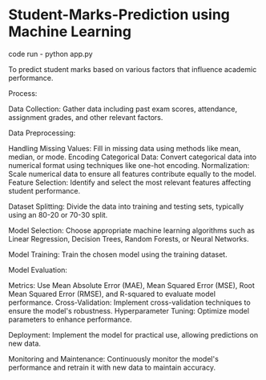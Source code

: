 # Student-Marks-Prediction using Machine Learning 


code run - python app.py

 To predict student marks based on various factors that influence academic performance.

Process:

Data Collection: Gather data including past exam scores, attendance, assignment grades, and other relevant factors.

Data Preprocessing:

Handling Missing Values: Fill in missing data using methods like mean, median, or mode.
Encoding Categorical Data: Convert categorical data into numerical format using techniques like one-hot encoding.
Normalization: Scale numerical data to ensure all features contribute equally to the model.
Feature Selection: Identify and select the most relevant features affecting student performance.

Dataset Splitting: Divide the data into training and testing sets, typically using an 80-20 or 70-30 split.

Model Selection: Choose appropriate machine learning algorithms such as Linear Regression, Decision Trees, Random Forests, or Neural Networks.

Model Training: Train the chosen model using the training dataset.

Model Evaluation:

Metrics: Use Mean Absolute Error (MAE), Mean Squared Error (MSE), Root Mean Squared Error (RMSE), and R-squared to evaluate model performance.
Cross-Validation: Implement cross-validation techniques to ensure the model's robustness.
Hyperparameter Tuning: Optimize model parameters to enhance performance.

Deployment: Implement the model for practical use, allowing predictions on new data.

Monitoring and Maintenance: Continuously monitor the model's performance and retrain it with new data to maintain accuracy.







